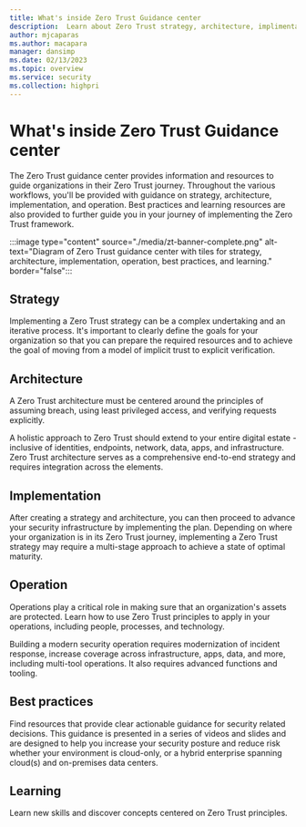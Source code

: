 ```yaml
---
title: What's inside Zero Trust Guidance center           
description:  Learn about Zero Trust strategy, architecture, implimentation, operation, best practices, and learn guidance.       
author: mjcaparas
ms.author: macapara
manager: dansimp
ms.date: 02/13/2023
ms.topic: overview
ms.service: security
ms.collection: highpri
---
```



# What's inside Zero Trust Guidance center

The Zero Trust guidance center provides information and resources to guide organizations in their Zero Trust journey. Throughout the various workflows, you'll be provided with guidance on strategy, architecture, implementation, and operation. Best practices and learning resources are also provided to further guide you in your journey of implementing the Zero Trust framework. 


:::image type="content" source="./media/zt-banner-complete.png" alt-text="Diagram of Zero Trust guidance center with tiles for strategy, architecture, implementation, operation, best practices, and learning." border="false":::



## Strategy

Implementing a Zero Trust strategy can be a complex undertaking and an iterative process. It's important to clearly define the goals for your organization so that you can prepare the required resources and to achieve the goal of moving from a model of implicit trust to explicit verification. 


## Architecture

A Zero Trust architecture must be centered around the principles of assuming breach, using least privileged access, and verifying requests explicitly. 

A holistic approach to Zero Trust should extend to your entire digital estate - inclusive of identities, endpoints, network, data, apps, and infrastructure. Zero Trust architecture serves as a comprehensive end-to-end strategy and requires integration across the elements.

## Implementation
After creating a strategy and architecture, you can then proceed to advance your security infrastructure by implementing the plan. Depending on where your organization is in its Zero Trust journey, implementing a Zero Trust strategy may require a multi-stage approach to achieve a state of optimal maturity.


## Operation
Operations play a critical role in making sure that an organization's assets are protected. Learn how to use Zero Trust principles to apply in your operations, including people, processes, and technology.

Building a modern security operation requires modernization of incident response, increase coverage across infrastructure, apps, data, and more, including multi-tool operations. It also requires advanced functions and tooling. 

 
## Best practices

Find resources that provide clear actionable guidance for security related decisions. This guidance is presented in a series of videos and slides and are designed to help you increase your security posture and reduce risk whether your environment is cloud-only, or a hybrid enterprise spanning cloud(s) and on-premises data centers. 


## Learning

Learn new skills and discover concepts centered on Zero Trust principles. 


